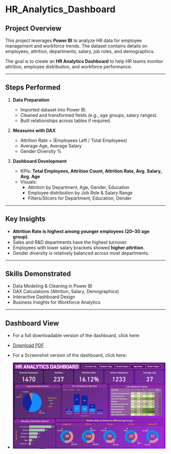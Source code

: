 # HR_Analytics_Dashboard

## Project Overview
This project leverages **Power BI** to analyze HR data for employee management and workforce trends. The dataset contains details on employees, attrition, departments, salary, job roles, and demographics.

The goal is to create an **HR Analytics Dashboard** to help HR teams monitor attrition, employee distribution, and workforce performance.

---

## Steps Performed
1. **Data Preparation**
   - Imported dataset into Power BI.
   - Cleaned and transformed fields (e.g., age groups, salary ranges).
   - Built relationships across tables if required.

2. **Measures with DAX**
   - Attrition Rate = (Employees Left / Total Employees)
   - Average Age, Average Salary
   - Gender Diversity %

3. **Dashboard Development**
   - KPIs: **Total Employees, Attrition Count, Attrition Rate, Avg. Salary, Avg. Age**
   - Visuals:
     - Attrition by Department, Age, Gender, Education
     - Employee distribution by Job Role & Salary Range
     - Filters/Slicers for Department, Education, Gender

---

## Key Insights
- **Attrition Rate is highest among younger employees (20–30 age group)**.
- Sales and R&D departments have the highest turnover.
- Employees with lower salary brackets showed **higher attrition**.
- Gender diversity is relatively balanced across most departments.

---

## Skills Demonstrated
- Data Modeling & Cleaning in Power BI
- DAX Calculations (Attrition, Salary, Demographics)
- Interactive Dashboard Design
- Business Insights for Workforce Analytics

---

## Dashboard View
- For a full downloadable version of the dashboard, click here:
- [Download PDF](https://github.com/lakshmankumar22022000-arch/HR_Analytics_Dashboard/blob/main/HR%20Analytics%20Portfolio%20Dashboard(GitHub-POWER%20BI).pdf)

- For a Screenshot version of the dashboard, click here:
- ![HR Dashboard](https://github.com/lakshmankumar22022000-arch/HR_Analytics_Dashboard/blob/main/HR%20Analytics%20Dashboard(Screenshot).png)
  
